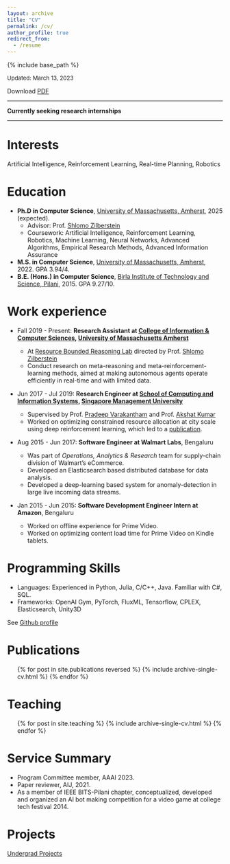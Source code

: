 ```yaml
---
layout: archive
title: "CV"
permalink: /cv/
author_profile: true
redirect_from:
  - /resume
---
```


{% include base_path %}


<font size="2">Updated: March 13, 2023</font>

Download [PDF](../files/abhinavbhatia_resume_20230313.pdf)


-----

**Currently seeking research internships**

-----


Interests
=========
Artificial Intelligence, Reinforcement Learning, Real-time Planning, Robotics

Education
=========
* **Ph.D in Computer Science**, [University of Massachusetts, Amherst](https://www.cics.umass.edu/), 2025 (expected).
  * Advisor: Prof. [Shlomo Zilberstein](https://groups.cs.umass.edu/shlomo/)
  * Coursework: Artificial Intelligence, Reinforcement Learning, Robotics, Machine Learning, Neural Networks, Advanced Algorithms, Empirical Research Methods, Advanced Information Assurance
* **M.S. in Computer Science**, [University of Massachusetts, Amherst](https://www.cics.umass.edu/), 2022. GPA 3.94/4.
* **B.E. (Hons.) in Computer Science**, [Birla Institute of Technology and Science, Pilani](https://bits-pilani.ac.in/), 2015. GPA 9.27/10.

Work experience
======

* Fall 2019 - Present: **Research Assistant at [College of Information & Computer Sciences](https://www.cics.umass.edu/), [University of Massachusetts Amherst](https://www.umass.edu)**
  * At [Resource Bounded Reasoning Lab](https://groups.cs.umass.edu/shlomo/) directed by Prof. [Shlomo Zilberstein](https://groups.cs.umass.edu/shlomo/)
  * Conduct research on meta-reasoning and meta-reinforcement-learning methods, aimed at making autonomous agents operate efficiently in real-time and with limited data.

* Jun 2017 - Jul 2019:  **Research Engineer at [School of Computing and Information Systems](https://scis.smu.edu.sg), [Singapore Management University](https://www.smu.edu.sg)**
  * Supervised by Prof. [Pradeep Varakantham](http://www.mysmu.edu/faculty/pradeepv/) and Prof. [Akshat Kumar](http://www.mysmu.edu/faculty/akshatkumar/index.html)
  * Worked on optimizing constrained resource allocation at city scale using deep reinforcement learning, which led to a [publication](../publication/BVKicaps2019).

* Aug 2015 - Jun 2017: **Software Engineer at Walmart Labs**, Bengaluru
  * Was part of _Operations, Analytics & Research_ team for supply-chain division of Walmart’s eCommerce.
  * Developed an Elasticsearch based distributed database for data analysis.
  * Developed a deep-learning based system for anomaly-detection in large live incoming data streams.

* Jan 2015 - Jun 2015: **Software Development Engineer Intern at Amazon**, Bengaluru
  * Worked on offline experience for Prime Video.
  * Worked on optimizing content load time for Prime Video on Kindle tablets.

Programming Skills
==================

- Languages: Experienced in Python, Julia, C/C++, Java. Familiar with C#, SQL.
- Frameworks: OpenAI Gym, PyTorch, FluxML, Tensorflow, CPLEX, Elasticsearch, Unity3D

See [Github profile](https://github.com/bhatiaabhinav)

Publications
======
  <ul>{% for post in site.publications reversed %}
    {% include archive-single-cv.html %}
  {% endfor %}</ul>

  Teaching
======
  <ul>{% for post in site.teaching %}
    {% include archive-single-cv.html %}
  {% endfor %}</ul>

<!-- Talks
======
  <ul>{% for post in site.talks %}
    {% include archive-single-talk-cv.html %}
  {% endfor %}</ul> -->

  
Service Summary
==============
* Program Committee member, AAAI 2023.
* Paper reviewer, AIJ, 2021.
* As a member of IEEE BITS-Pilani chapter, conceptualized, developed and organized an AI bot making competition for a video game at college tech festival 2014.


Projects
========

[Undergrad Projects](../posts/undergrad-projects/)